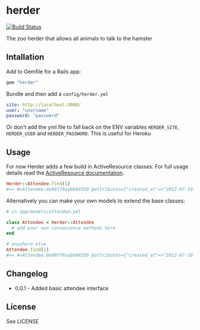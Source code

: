 # herder

[![Build Status](https://secure.travis-ci.org/geeksoflondon/herder.png?branch=master)](http://travis-ci.org/geeksoflondon/herder)

The zoo herder that allows all animals to talk to the hamster

## Intallation

Add to Gemfile for a Rails app:

```ruby
gem "herder"
```

Bundle and then add a `config/herder.yml`

```yml
site: http://localhost:3000/
user: "username"
password: "password"
```

Or don't add the yml file to fall back on the ENV variables `HERDER_SITE`, `HERDER_USER` and `HERDER_PASSWORD`. This is useful for Heroku

## Usage

For now Herder adds a few build in ActiveResource classes. For full usage details read the [ActiveResource documentation](http://api.rubyonrails.org/classes/ActiveResource/Base.html).

```ruby
Herder::Attendee.find(1)
#=> #<Attendee:0x007f9aabb84550 @attributes={"created_at"=>"2012-07-10T19:26:23Z", "diet"=>nil, "first_name"=>"John", "id"=>1, "kind"=>1, "last_name"=>"Doe", "name"=>"John Doe", "notes"=>nil, "phone_number"=>nil, "public"=>true, "tshirt"=>nil, "twitter"=>nil, "updated_at"=>"2012-07-10T19:26:23Z"}, @prefix_options={}, @persisted=true>
```

Alternatively you can make your own models to extend the base classes:

```ruby
# in app/models/attendee.yml

class Attendee < Herder::Attendee
  # add your own convenience methods here
end

# anywhere else
Attendee.find(1)
#=> #<Attendee:0x007f9aabb84550 @attributes={"created_at"=>"2012-07-10T19:26:23Z", "diet"=>nil, "first_name"=>"John", "id"=>1, "kind"=>1, "last_name"=>"Doe", "name"=>"John Doe", "notes"=>nil, "phone_number"=>nil, "public"=>true, "tshirt"=>nil, "twitter"=>nil, "updated_at"=>"2012-07-10T19:26:23Z"}, @prefix_options={}, @persisted=true>
```

## Changelog

* 0.0.1 - Added basic attendee interface

## License

See LICENSE
